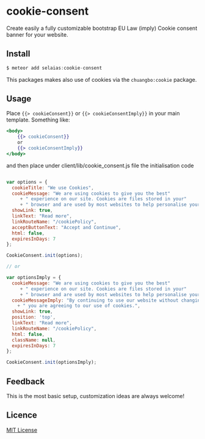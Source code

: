 # cookie-consent

Create easily a fully customizable bootstrap EU Law (imply) Cookie consent banner for your website.

## Install

```js
$ meteor add selaias:cookie-consent
```

This packages makes also use of cookies via the `chuangbo:cookie` package.

## Usage

Place `{{> cookieConsent}}`  or `{{> cookieConsentImply}}` in your main template. Something like:

```handlebars
<body>
    {{> cookieConsent}}
    or 
    {{> cookieConsentImply}}
</body>
```

and then place under client/lib/cookie_consent.js file the initialisation code

```js

var options = {
  cookieTitle: "We use Cookies",
  cookieMessage: "We are using cookies to give you the best"
     + " experience on our site. Cookies are files stored in your" 
     + " browser and are used by most websites to help personalise your web experience.",
  showLink: true,
  linkText: "Read more",
  linkRouteName: "/cookiePolicy",
  acceptButtonText: "Accept and Continue",
  html: false,
  expiresInDays: 7
};

CookieConsent.init(options);

// or 

var optionsImply = {
  cookieMessage: "We are using cookies to give you the best"
     + " experience on our site. Cookies are files stored in your" 
     + " browser and are used by most websites to help personalise your web experience.",
  cookieMessageImply: "By continuing to use our website without changing the settings," 
    + " you are agreeing to our use of cookies.",
  showLink: true,
  position: 'top',
  linkText: "Read more",
  linkRouteName: "/cookiePolicy",
  html: false,
  className: null,
  expiresInDays: 7
};

CookieConsent.init(optionsImply);

```

## Feedback
This is the most basic setup, customization ideas are always welcome!

## Licence

[MIT License](http://opensource.org/licenses/MIT)